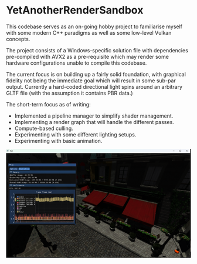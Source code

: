 # YetAnotherRenderSandbox

This codebase serves as an on-going hobby project to familiarise myself with some modern C++ paradigms as well as some low-level Vulkan concepts.

The project consists of a Windows-specific solution file with dependencies pre-compiled with AVX2 as a pre-requisite which may render some hardware configurations unable to compile this codebase.

The current focus is on building up a fairly solid foundation, with graphical fidelity not being the immediate goal which will result in some sub-par output. Currently a hard-coded directional light spins around an arbitrary GLTF file (with the assumption it contains PBR data.)

The short-term focus as of writing:
* Implemented a pipeline manager to simplify shader management.
* Implementing a render graph that will handle the different passes.
* Compute-based culling.
* Experimenting with some different lighting setups.
* Experimenting with basic animation.

![preview](ReadmeAssets/preview_v3.png)